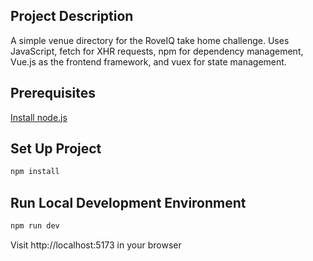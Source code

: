 ## Project Description

A simple venue directory for the RoveIQ take home challenge.
Uses JavaScript, fetch for XHR requests, npm for dependency management, Vue.js as the frontend framework, and vuex for state management.

## Prerequisites

[Install node.js](https://nodejs.org/en/learn/getting-started/how-to-install-nodejs)

## Set Up Project

```bash
npm install
```

## Run Local Development Environment

```bash
npm run dev
```

Visit http://localhost:5173 in your browser
